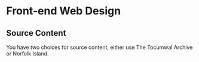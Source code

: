 # Front-end Web Design

## Source Content

You have two choices for source content, either use The Tocumwal Archive or Norfolk Island.